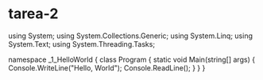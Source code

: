 # tarea-2
using System;
using System.Collections.Generic;
using System.Linq;
using System.Text;
using System.Threading.Tasks;

namespace _1_HelloWorld
{
    class Program
    {
        static void Main(string[] args)
        {
            Console.WriteLine("Hello, World");
            Console.ReadLine();
        }
    }
}
